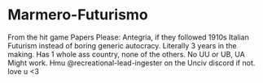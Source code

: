 # Marmero-Futurismo
From the hit game Papers Please: Antegria, if they followed 1910s Italian Futurism instead of boring generic autocracy. Literally 3 years in the making. Has 1 whole ass country, none of the others. No UU or UB, UA Might work. Hmu @recreational-lead-ingester on the Unciv discord if not. 
love u <3

